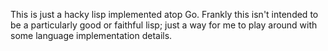 This is just a hacky lisp implemented atop Go. Frankly this isn't intended
to be a particularly good or faithful lisp; just a way for me to play
around with some language implementation details.

